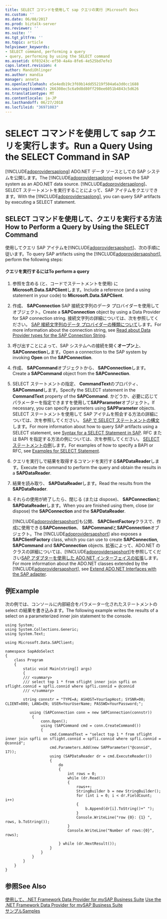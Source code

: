 ```yaml
---
title: SELECT コマンドを使用して sap クエリの実行 |Microsoft Docs
ms.custom: ''
ms.date: 06/08/2017
ms.prod: biztalk-server
ms.reviewer: ''
ms.suite: ''
ms.tgt_pltfrm: ''
ms.topic: article
helpviewer_keywords:
- SELECT command, performing a query
- query, performing by using the SELECT command
ms.assetid: 6f03243c-ef50-4a4a-8fe6-4e525bd7efe3
caps.latest.revision: 4
author: MandiOhlinger
ms.author: mandia
manager: anneta
ms.openlocfilehash: e5e4edb19c3f69b14dd55219f504a6a3d0cc1688
ms.sourcegitcommit: 266308ec5c6a9d8d80ff298ee6051b4843c5d626
ms.translationtype: MT
ms.contentlocale: ja-JP
ms.lasthandoff: 06/27/2018
ms.locfileid: "36971083"
---
```

# <a name="run-a-query-using-the-select-command-in-sap"></a><span data-ttu-id="949c6-102">SELECT コマンドを使用して sap クエリを実行します。</span><span class="sxs-lookup"><span data-stu-id="949c6-102">Run a Query Using the SELECT Command in SAP</span></span>
<span data-ttu-id="949c6-103">[!INCLUDE[adoprovidersaplong](../../includes/adoprovidersaplong-md.md)] ADO.NET データ ソースとしての SAP システムを公開します。</span><span class="sxs-lookup"><span data-stu-id="949c6-103">The [!INCLUDE[adoprovidersaplong](../../includes/adoprovidersaplong-md.md)] exposes the SAP system as an ADO.NET data source.</span></span> <span data-ttu-id="949c6-104">[!INCLUDE[adoprovidersaplong](../../includes/adoprovidersaplong-md.md)]、SELECT ステートメントを実行することによって、SAP アイテムをクエリできます。</span><span class="sxs-lookup"><span data-stu-id="949c6-104">With the [!INCLUDE[adoprovidersaplong](../../includes/adoprovidersaplong-md.md)], you can query SAP artifacts by executing a SELECT statement.</span></span>  
  
## <a name="how-to-perform-a-query-by-using-the-select-command"></a><span data-ttu-id="949c6-105">SELECT コマンドを使用して、クエリを実行する方法</span><span class="sxs-lookup"><span data-stu-id="949c6-105">How to Perform a Query by Using the SELECT Command</span></span>  
 <span data-ttu-id="949c6-106">使用してクエリ SAP アイテムを[!INCLUDE[adoprovidersapshort](../../includes/adoprovidersapshort-md.md)]、次の手順に従います。</span><span class="sxs-lookup"><span data-stu-id="949c6-106">To query SAP artifacts using the [!INCLUDE[adoprovidersapshort](../../includes/adoprovidersapshort-md.md)], perform the following steps:</span></span>  
  
#### <a name="to-perform-a-query"></a><span data-ttu-id="949c6-107">クエリを実行するには</span><span class="sxs-lookup"><span data-stu-id="949c6-107">To perform a query</span></span>  
  
1. <span data-ttu-id="949c6-108">参照を含める (と、コードでステートメントを使用) に**Microsoft.Data.SAPClient**します。</span><span class="sxs-lookup"><span data-stu-id="949c6-108">Include a reference (and a using statement in your code) to **Microsoft.Data.SAPClient**.</span></span>  
  
2. <span data-ttu-id="949c6-109">作成、 **SAPConnection** SAP 接続文字列のデータ プロバイダーを使用してオブジェクト。</span><span class="sxs-lookup"><span data-stu-id="949c6-109">Create a **SAPConnection** object by using a Data Provider for SAP connection string.</span></span> <span data-ttu-id="949c6-110">接続文字列の詳細については、次を参照してください。 [SAP 接続文字列のデータ プロバイダーの種類について](../../adapters-and-accelerators/adapter-sap/read-about-data-provider-types-for-the-sap-connection-string.md)します。</span><span class="sxs-lookup"><span data-stu-id="949c6-110">For more information about the connection string, see [Read about Data Provider types for the SAP Connection String](../../adapters-and-accelerators/adapter-sap/read-about-data-provider-types-for-the-sap-connection-string.md).</span></span>  
  
3. <span data-ttu-id="949c6-111">呼び出すことによって、SAP システムへの接続を開く**オープン**上、 **SAPConnection**します。</span><span class="sxs-lookup"><span data-stu-id="949c6-111">Open a connection to the SAP system by invoking **Open** on the **SAPConnection**.</span></span>  
  
4. <span data-ttu-id="949c6-112">作成、 **SAPCommand**オブジェクトから、 **SAPConnection**します。</span><span class="sxs-lookup"><span data-stu-id="949c6-112">Create a **SAPCommand** object from the **SAPConnection**.</span></span>  
  
5. <span data-ttu-id="949c6-113">SELECT ステートメントの指定、 **CommandText**のプロパティ、 **SAPCommand**します。</span><span class="sxs-lookup"><span data-stu-id="949c6-113">Specify the SELECT statement in the **CommandText** property of the **SAPCommand**.</span></span> <span data-ttu-id="949c6-114">かどうか、必要に応じてパラメーターを指定できますを使用して**SAPParameter**オブジェクト。</span><span class="sxs-lookup"><span data-stu-id="949c6-114">If necessary, you can specify parameters using **SAPParameter** objects.</span></span> <span data-ttu-id="949c6-115">SELECT ステートメントを使用して SAP アイテムを照会する方法の詳細については、次を参照してください。 [SAP で SELECT ステートメントの構文](../../adapters-and-accelerators/adapter-sap/syntax-for-a-select-statement-in-sap.md)します。</span><span class="sxs-lookup"><span data-stu-id="949c6-115">For more information about how to query SAP artifacts using a SELECT statement, see [Syntax for a SELECT Statement in SAP](../../adapters-and-accelerators/adapter-sap/syntax-for-a-select-statement-in-sap.md).</span></span> <span data-ttu-id="949c6-116">RFC または BAPI を指定する方法の例については、次を参照してください。 [SELECT ステートメントの例](../../adapters-and-accelerators/adapter-sap/examples-for-select-statement.md)します。</span><span class="sxs-lookup"><span data-stu-id="949c6-116">For examples of how to specify a BAPI or RFC, see [Examples for SELECT Statement](../../adapters-and-accelerators/adapter-sap/examples-for-select-statement.md).</span></span>  
  
6. <span data-ttu-id="949c6-117">クエリを実行しで結果を取得するコマンドを実行する**SAPDataReader**します。</span><span class="sxs-lookup"><span data-stu-id="949c6-117">Execute the command to perform the query and obtain the results in a **SAPDataReader**.</span></span>  
  
7. <span data-ttu-id="949c6-118">結果を読み取り、 **SAPDataReader**します。</span><span class="sxs-lookup"><span data-stu-id="949c6-118">Read the results from the **SAPDataReader**.</span></span>  
  
8. <span data-ttu-id="949c6-119">それらの使用が終了したら、閉じる (または dispose)、 **SAPConnection**と**SAPDataReader**します。</span><span class="sxs-lookup"><span data-stu-id="949c6-119">When you are finished using them, close (or dispose) the **SAPConnection** and the **SAPDataReader**.</span></span>  
  
   <span data-ttu-id="949c6-120">[!INCLUDE[adoprovidersapshort](../../includes/adoprovidersapshort-md.md)]も公開、 **SAPClientFactory**クラスで、作成に使用できる**SAPConnection**、 **SAPCommand**と**SAPConnection**オブジェクト。</span><span class="sxs-lookup"><span data-stu-id="949c6-120">The [!INCLUDE[adoprovidersapshort](../../includes/adoprovidersapshort-md.md)] also exposes a **SAPClientFactory** class, which you can use to create **SAPConnection**, **SAPCommand** and **SAPConnection** objects.</span></span> <span data-ttu-id="949c6-121">拡張によって、ADO.NET のクラスの詳細については、[!INCLUDE[adoprovidersapshort](../../includes/adoprovidersapshort-md.md)]を参照してください[SAP アダプターを使用した ADO.NET インターフェイスの拡張](../../adapters-and-accelerators/adapter-sap/extend-ado-net-interfaces-with-the-sap-adapter.md)します。</span><span class="sxs-lookup"><span data-stu-id="949c6-121">For more information about the ADO.NET classes extended by the [!INCLUDE[adoprovidersapshort](../../includes/adoprovidersapshort-md.md)], see [Extend ADO.NET Interfaces with the SAP adapter](../../adapters-and-accelerators/adapter-sap/extend-ado-net-interfaces-with-the-sap-adapter.md).</span></span>  
  
## <a name="example"></a><span data-ttu-id="949c6-122">例</span><span class="sxs-lookup"><span data-stu-id="949c6-122">Example</span></span>  
 <span data-ttu-id="949c6-123">次の例では、コンソールに内部結合をパラメーター化されたステートメントの select の結果を書き込みます。</span><span class="sxs-lookup"><span data-stu-id="949c6-123">The following example writes the results of a select on a parameterized inner join statement to the console.</span></span>  
  
```  
using System;  
using System.Collections.Generic;  
using System.Text;  
  
using Microsoft.Data.SAPClient;  
  
namespace SapAdoSelect  
{  
    class Program  
    {  
        static void Main(string[] args)  
        {  
        /// <summary>  
        /// select top 1 * from sflight inner join spfli on sflight.connid = spfli.connid where spfli.connid = @connid  
        /// </summary>  
  
        string connstr = "TYPE=A; ASHOST=YourSapHost; SYSNR=00; CLIENT=800; LANG=EN; USER=YourUserName; PASSWD=YourPassword;";  
  
           using (SAPConnection conn = new SAPConnection(connstr))  
            {  
                conn.Open();  
                using (SAPCommand cmd = conn.CreateCommand())  
                {  
                    cmd.CommandText = "select top 1 * from sflight inner join spfli on sflight.connid = spfli.connid where spfli.connid = @connid";  
                    cmd.Parameters.Add(new SAPParameter("@connid", 17));                      
                    using (SAPDataReader dr = cmd.ExecuteReader())  
                    {  
                        do  
                        {  
                            int rows = 0;  
                            while (dr.Read())  
                            {  
                                rows++;  
                                StringBuilder b = new StringBuilder();  
                                for (int i = 0; i < dr.FieldCount; i++)  
                                {  
                                    b.Append(dr[i].ToString()+" ");  
                                }  
                                Console.WriteLine("row {0}: {1} ", rows, b.ToString());  
                            }  
                            Console.WriteLine("Number of rows:{0}", rows);  
  
                        } while (dr.NextResult());  
                    }  
                }  
            }  
        }  
    }  
}  
```  
  
## <a name="see-also"></a><span data-ttu-id="949c6-124">参照</span><span class="sxs-lookup"><span data-stu-id="949c6-124">See Also</span></span>  
 <span data-ttu-id="949c6-125">[使用して、.NET Framework Data Provider for mySAP Business Suite](../../adapters-and-accelerators/adapter-sap/use-the-net-framework-data-provider-for-mysap-business-suite.md) </span><span class="sxs-lookup"><span data-stu-id="949c6-125">[Use the .NET Framework Data Provider for mySAP Business Suite](../../adapters-and-accelerators/adapter-sap/use-the-net-framework-data-provider-for-mysap-business-suite.md) </span></span>  
 [<span data-ttu-id="949c6-126">サンプル</span><span class="sxs-lookup"><span data-stu-id="949c6-126">Samples</span></span>](../../adapters-and-accelerators/accelerator-rosettanet/adapter-samples.md)
